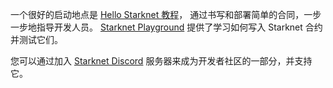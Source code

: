 一个很好的启动地点是 [Hello Starknet 教程](https://docs.starknet.io/documentation/)， 通过书写和部署简单的合同，一步一步地指导开发人员。 [Starknet Playground](https://starknet.io/playground/?lesson=starknet_contract) 提供了学习如何写入 Starknet 合约并测试它们。 

您可以通过加入 [Starknet Discord](https://discord.com/invite/QypNMzkHbc) 服务器来成为开发者社区的一部分，并支持它。